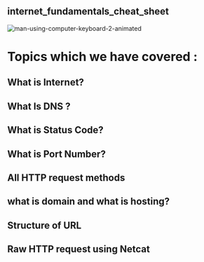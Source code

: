 
## internet_fundamentals_cheat_sheet

![man-using-computer-keyboard-2-animated](https://user-images.githubusercontent.com/68159874/148672816-94c9fdb2-57c6-44fa-bffc-ca2b399e271d.gif)

# Topics which we have covered :

## What is Internet?

## What Is DNS ?

## What is Status Code?

## What is Port Number?

## All HTTP request methods

## what is domain and what is hosting?

## Structure of URL

## Raw HTTP request using Netcat

 
